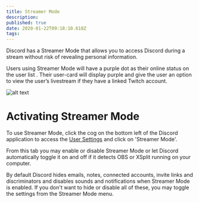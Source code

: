 ```yaml
---
title: Streamer Mode
description: 
published: true
date: 2020-01-22T09:18:10.618Z
tags: 
---
```


Discord has a Streamer Mode that allows you to access Discord during a stream without risk of revealing personal information.

Users using Streamer Mode will have a purple dot as their online status on the user list . Their user-card will display purple and give the user an option to view the user’s livestream if they have a linked Twitch account. 

![alt text](http://i.imgur.com/zt8qHVQ.png?1)

# Activating Streamer Mode
To use Streamer Mode, click the cog on the bottom left of the Discord application to access the [User Settings](/user-settings) and click on 'Streamer Mode'.

From this tab you may enable or disable Streamer Mode or let Discord automatically toggle it on and off if it detects OBS or XSplit running on your computer.

By default Discord hides emails, notes, connected accounts, invite links and discriminators and disables sounds and notifications when Streamer Mode is enabled. If you don't want to hide or disable all of these, you may toggle the settings from the Streamer Mode menu. 